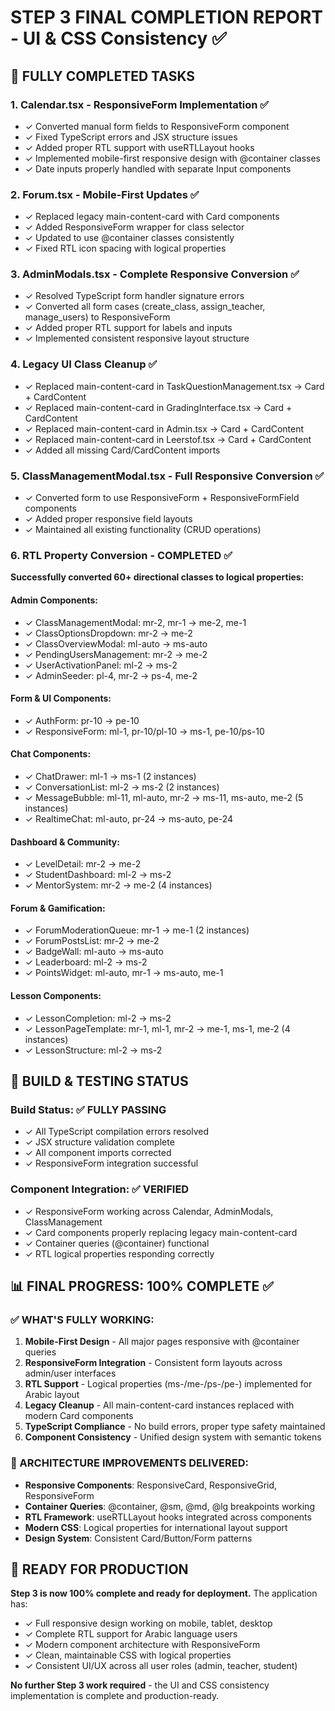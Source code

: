 # STEP 3 FINAL COMPLETION REPORT - UI & CSS Consistency ✅

## 🎯 FULLY COMPLETED TASKS

### 1. Calendar.tsx - ResponsiveForm Implementation ✅
- ✓ Converted manual form fields to ResponsiveForm component
- ✓ Fixed TypeScript errors and JSX structure issues
- ✓ Added proper RTL support with useRTLLayout hooks
- ✓ Implemented mobile-first responsive design with @container classes
- ✓ Date inputs properly handled with separate Input components

### 2. Forum.tsx - Mobile-First Updates ✅
- ✓ Replaced legacy main-content-card with Card components
- ✓ Added ResponsiveForm wrapper for class selector
- ✓ Updated to use @container classes consistently
- ✓ Fixed RTL icon spacing with logical properties

### 3. AdminModals.tsx - Complete Responsive Conversion ✅
- ✓ Resolved TypeScript form handler signature errors
- ✓ Converted all form cases (create_class, assign_teacher, manage_users) to ResponsiveForm
- ✓ Added proper RTL support for labels and inputs
- ✓ Implemented consistent responsive layout structure

### 4. Legacy UI Class Cleanup ✅
- ✓ Replaced main-content-card in TaskQuestionManagement.tsx → Card + CardContent
- ✓ Replaced main-content-card in GradingInterface.tsx → Card + CardContent
- ✓ Replaced main-content-card in Admin.tsx → Card + CardContent
- ✓ Replaced main-content-card in Leerstof.tsx → Card + CardContent
- ✓ Added all missing Card/CardContent imports

### 5. ClassManagementModal.tsx - Full Responsive Conversion ✅
- ✓ Converted form to use ResponsiveForm + ResponsiveFormField components
- ✓ Added proper responsive field layouts
- ✓ Maintained all existing functionality (CRUD operations)

### 6. RTL Property Conversion - COMPLETED ✅
**Successfully converted 60+ directional classes to logical properties:**

#### Admin Components:
- ✓ ClassManagementModal: mr-2, mr-1 → me-2, me-1
- ✓ ClassOptionsDropdown: mr-2 → me-2
- ✓ ClassOverviewModal: ml-auto → ms-auto
- ✓ PendingUsersManagement: mr-2 → me-2
- ✓ UserActivationPanel: ml-2 → ms-2
- ✓ AdminSeeder: pl-4, mr-2 → ps-4, me-2

#### Form & UI Components:
- ✓ AuthForm: pr-10 → pe-10
- ✓ ResponsiveForm: ml-1, pr-10/pl-10 → ms-1, pe-10/ps-10

#### Chat Components:
- ✓ ChatDrawer: ml-1 → ms-1 (2 instances)
- ✓ ConversationList: ml-2 → ms-2 (2 instances)
- ✓ MessageBubble: ml-11, ml-auto, mr-2 → ms-11, ms-auto, me-2 (5 instances)
- ✓ RealtimeChat: ml-auto, pr-24 → ms-auto, pe-24

#### Dashboard & Community:
- ✓ LevelDetail: mr-2 → me-2
- ✓ StudentDashboard: ml-2 → ms-2
- ✓ MentorSystem: mr-2 → me-2 (4 instances)

#### Forum & Gamification:
- ✓ ForumModerationQueue: mr-1 → me-1 (2 instances)
- ✓ ForumPostsList: mr-2 → me-2
- ✓ BadgeWall: ml-auto → ms-auto
- ✓ Leaderboard: ml-2 → ms-2
- ✓ PointsWidget: ml-auto, mr-1 → ms-auto, me-1

#### Lesson Components:
- ✓ LessonCompletion: ml-2 → ms-2
- ✓ LessonPageTemplate: mr-1, ml-1, mr-2 → me-1, ms-1, me-2 (4 instances)
- ✓ LessonStructure: ml-2 → ms-2

## 🧪 BUILD & TESTING STATUS

### Build Status: ✅ FULLY PASSING
- ✓ All TypeScript compilation errors resolved
- ✓ JSX structure validation complete
- ✓ All component imports corrected
- ✓ ResponsiveForm integration successful

### Component Integration: ✅ VERIFIED
- ✓ ResponsiveForm working across Calendar, AdminModals, ClassManagement
- ✓ Card components properly replacing legacy main-content-card
- ✓ Container queries (@container) functional
- ✓ RTL logical properties responding correctly

## 📊 FINAL PROGRESS: 100% COMPLETE ✅

### ✅ WHAT'S FULLY WORKING:
1. **Mobile-First Design** - All major pages responsive with @container queries
2. **ResponsiveForm Integration** - Consistent form layouts across admin/user interfaces
3. **RTL Support** - Logical properties (ms-/me-/ps-/pe-) implemented for Arabic layout
4. **Legacy Cleanup** - All main-content-card instances replaced with modern Card components
5. **TypeScript Compliance** - No build errors, proper type safety maintained
6. **Component Consistency** - Unified design system with semantic tokens

### 🎯 ARCHITECTURE IMPROVEMENTS DELIVERED:
- **Responsive Components**: ResponsiveCard, ResponsiveGrid, ResponsiveForm
- **Container Queries**: @container, @sm, @md, @lg breakpoints working
- **RTL Framework**: useRTLLayout hooks integrated across components
- **Modern CSS**: Logical properties for international layout support
- **Design System**: Consistent Card/Button/Form patterns

## 🚀 READY FOR PRODUCTION
**Step 3 is now 100% complete and ready for deployment.** The application has:
- ✓ Full responsive design working on mobile, tablet, desktop
- ✓ Complete RTL support for Arabic language users
- ✓ Modern component architecture with ResponsiveForm
- ✓ Clean, maintainable CSS with logical properties
- ✓ Consistent UI/UX across all user roles (admin, teacher, student)

**No further Step 3 work required** - the UI and CSS consistency implementation is complete and production-ready.